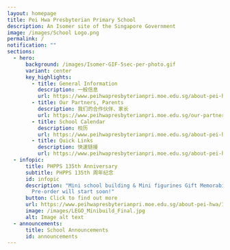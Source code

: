 ```yaml
---
layout: homepage
title: Pei Hwa Presbyterian Primary School
description: An Isomer site of the Singapore Government
image: /images/School Logo.png
permalink: /
notification: ""
sections:
  - hero:
      background: /images/Isomer-GIF-5sec-per-photo.gif
      variant: center
      key_highlights:
        - title: General Information
          description: 一般信息
          url: https://www.peihwapresbyterianpri.moe.edu.sg/about-pei-hwa/general-information/
        - title: Our Partners, Parents
          description: 我们的合作伙伴、家长
          url: https://www.peihwapresbyterianpri.moe.edu.sg/our-partners-1/parents/
        - title: School Calendar
          description: 校历
          url: https://www.peihwapresbyterianpri.moe.edu.sg/about-pei-hwa/school-calendar/
        - title: Quick Links
          description: 快速链接
          url: https://www.peihwapresbyterianpri.moe.edu.sg/about-pei-hwa/quick-links/
  - infopic:
      title: PHPPS 135th Anniversary
      subtitle: PHPPS 135th 周年纪念
      id: infopic
      description: "Mini school building & Mini figurines Gift Memorabilia. Note:
        Pre-order will start soon!"
      button: Click to find out more
      url: https://www.peihwapresbyterianpri.moe.edu.sg/about-pei-hwa/135th-phpps-anniversary/
      image: /images/LEGO_Minibuild_Final.jpg
      alt: Image alt text
  - announcements:
      title: School Announcements
      id: announcements
---
```

